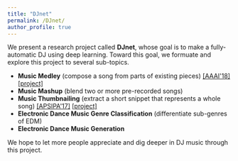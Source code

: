 ```yaml
---
title: "DJnet"
permalink: /DJnet/
author_profile: true
---
```


We present a research project called __DJnet__, whose goal is to make a fully-automatic DJ using deep learning.
Toward this goal, we formuate and explore this project to several sub-topics.
* __Music Medley__ (compose a song from parts of existing pieces) [\[AAAI'18\]](https://arxiv.org/pdf/1709.04384.pdf) [\[project\]](https://remyhuang.github.io/music_puzzle_game)
* __Music Mashup__ (blend two or more pre-recorded songs)
* __Music Thumbnailing__ (extract a short snippet that represents a whole song) [\[APSIPA'17\]](https://remyhuang.github.io/files/huang17apsipa.pdf) [\[project\]](https://remyhuang.github.io/music_thumbnailing)
* __Electronic Dance Music Genre Classification__ (differentiate sub-genres of EDM)
* __Electronic Dance Music Generation__


We hope to let more people appreciate and dig deeper in DJ music through this project.
